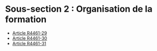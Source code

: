 # Sous-section 2 : Organisation de la formation &#13;
&#13;
&#13;
&#13;
&#13;


* [Article R4461-29](./LEGIARTI000023414588.md)
* [Article R4461-30](./LEGIARTI000023414590.md)
* [Article R4461-31](./LEGIARTI000023414592.md)
